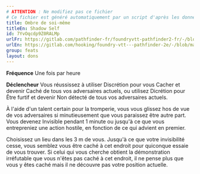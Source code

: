 ```yaml
---
# ATTENTION : Ne modifiez pas ce fichier
# Ce fichier est généré automatiquement par un script d'après les données du module Foundry VTT officiel et de sa traduction
title: Ombre de soi-même
titleEn: Shadow Self
id: 7YvOqcdp9Z0RALMp
urlFr: https://gitlab.com/pathfinder-fr/foundryvtt-pathfinder2-fr/-/blob/master/data/feats/7YvOqcdp9Z0RALMp.htm
urlEn: https://gitlab.com/hooking/foundry-vtt---pathfinder-2e/-/blob/master/packs/data/feats.db/shadow-self.json
group: feats
layout: dons
---
```

**Fréquence** Une fois par heure

**Déclencheur** Vous réussissez à utiliser Discrétion pour vous <a class="entity-link" data-pack="pf2e.actionspf2e" data-id="XMcnh4cSI32tljXa" draggable="true">Cacher</a> et devenir <a class="entity-link" data-pack="pf2e.conditionitems" data-id="iU0fEDdBp3rXpTMC" draggable="true"><i class="fas fa-book-open"></i>Caché</a> de tous vos adversaires actuels, ou utilisez Dicrétion pour <a class="entity-link" data-pack="pf2e.actionspf2e" data-id="VMozDqMMuK5kpoX4" draggable="true">Être furtif</a> et devenir <a class="entity-link" data-pack="pf2e.conditionitems" data-id="VRSef5y1LmL2Hkjf" draggable="true"><i class="fas fa-book-open"></i>Non détecté</a> de tous vos adversaires actuels.

À l'aide d'un talent certain pour la tromperie, vous vous glissez hos de vue de vos adversaires si minutieusement que vous paraissez être autre part. Vous devenez <a class="entity-link" data-pack="pf2e.conditionitems" data-id="zJxUflt9np0q4yML" draggable="true"><i class="fas fa-book-open"></i>Invisible</a> pendant 1 minute ou jusqu'à ce que vous entrepreniez une action hostile, en fonction de ce qui advient en premier.

Choisissez un lieu dans les 3 m de vous. Jusqu'à ce que votre invisibilité cesse, vous semblez vous être caché à cet endroit pour quiconque essaie de vous trouver. Si celui qui vous cherche obtient la démonstration irréfutable que vous n'êtes pas caché à cet endroit, il ne pense plus que vous y êtes caché mais il ne découvre pas votre position actuelle.


